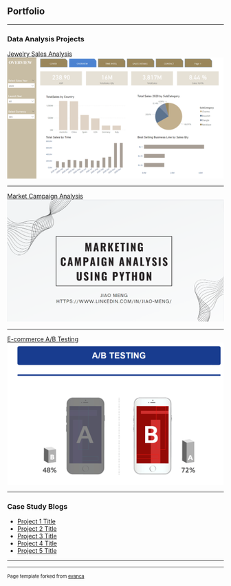 ## Portfolio

---

### Data Analysis Projects 

[Jewelry Sales Analysis](https://app.powerbi.com/view?r=eyJrIjoiNGIyMTdmYTMtMjg0MC00Njg4LThhNjctN2JiNDFiNGQyZGQ1IiwidCI6IjZiNDQ1YjJlLWNmMzAtNDVjMi1iNWFlLWFkZmE1YzgwZWQxYiIsImMiOjEwfQ%3D%3D)
<img src="images/powerbi cover.png?raw=true"/>

---
[Market Campaign Analysis](/pdf/sample_presentation.pdf)
<img src="images/campaign analysis cover.png?raw=true"/>

---
[E-commerce A/B Testing](/sample_page)
<img src="images/abtesting cover.png?raw=true"/>

---

### Case Study Blogs

- [Project 1 Title](http://example.com/)
- [Project 2 Title](http://example.com/)
- [Project 3 Title](http://example.com/)
- [Project 4 Title](http://example.com/)
- [Project 5 Title](http://example.com/)

---




---
<p style="font-size:11px">Page template forked from <a href="https://github.com/evanca/quick-portfolio">evanca</a></p>
<!-- Remove above link if you don't want to attibute -->
